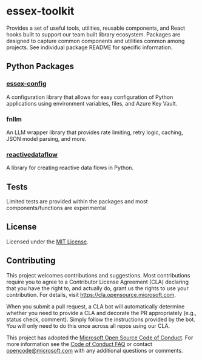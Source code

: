 # essex-toolkit

Provides a set of useful tools, utilities, reusable components, and React hooks built to support our team built library ecosystem.
Packages are designed to capture common components and utilities common among projects.
See individual package README for specific information.

## Python Packages

### [essex-config](essex-config/index.md)
A configuration library that allows for easy configuration of Python applications using environment variables, files, and Azure Key Vault.
### fnllm
An LLM wrapper library that provides rate limiting, retry logic, caching, JSON model parsing, and more.
### [reactivedataflow](reactivedataflow/index.md)
A library for creating reactive data flows in Python.

## Tests

Limited tests are provided within the packages and most components/functions are experimental

## License

Licensed under the [MIT License](./LICENSE).

## Contributing

This project welcomes contributions and suggestions. Most contributions require you to agree to a
Contributor License Agreement (CLA) declaring that you have the right to, and actually do, grant us
the rights to use your contribution. For details, visit https://cla.opensource.microsoft.com.

<!-- docs disable Simply -->

When you submit a pull request, a CLA bot will automatically determine whether you need to provide
a CLA and decorate the PR appropriately (e.g., status check, comment). Simply follow the instructions
provided by the bot. You will only need to do this once across all repos using our CLA.

<!-- docs enable Simply -->

This project has adopted the [Microsoft Open Source Code of Conduct](https://opensource.microsoft.com/codeofconduct/).
For more information see the [Code of Conduct FAQ](https://opensource.microsoft.com/codeofconduct/faq/) or
contact [opencode@microsoft.com](mailto:opencode@microsoft.com) with any additional questions or comments.
